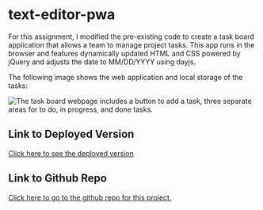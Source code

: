 # text-editor-pwa

For this assignment, I modified the pre-existing code to create a task board application that allows a team to manage project tasks. This app runs in the browser and features dynamically updated HTML and CSS powered by jQuery and adjusts the date to MM/DD/YYYY using dayjs.

The following image shows the web application and local storage of the tasks:

![The task board webpage includes a button to add a task, three separate areas for to do, in progress, and done tasks.](./assets/task-board.png)

## Link to Deployed Version

[Click here to see the deployed version](https://text-editor-pwa-85hb.onrender.com)

## Link to Github Repo

[Click here to go to the github repo for this project.](https://github.com/JenGelfling/svg-logo-maker)
